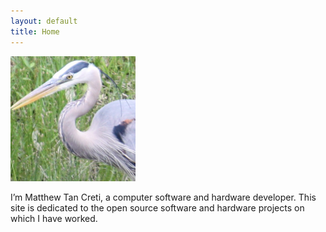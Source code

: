```yaml
---
layout: default
title: Home
---
```


<img src="images/GreatBlueHeron.png" alt="Photograph of a Great Blue Heron, taken from my back yard." title="Great Blue Heron" class="center"/>

I’m Matthew Tan Creti, a computer software and hardware developer. This site is dedicated to the open source software and hardware projects on which I have worked. 

